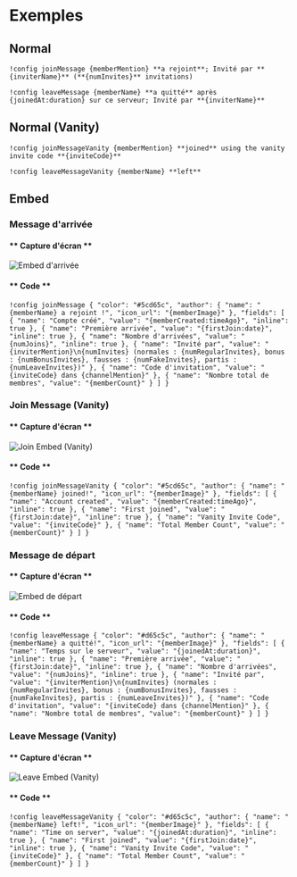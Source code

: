 # Exemples

## Normal

```text
!config joinMessage {memberMention} **a rejoint**; Invité par **{inviterName}** (**{numInvites}** invitations)
```

```text
!config leaveMessage {memberName} **a quitté** après {joinedAt:duration} sur ce serveur; Invité par **{inviterName}**
```

## Normal (Vanity)

```text
!config joinMessageVanity {memberMention} **joined** using the vanity invite code **{inviteCode}**
```

```text
!config leaveMessageVanity {memberName} **left**
```

## Embed

### Message d'arrivée

<!-- tabs:start -->

#### ** Capture d'écran **

![Embed d'arrivée](../../../assets/invite-manager-join-message-premium.png)

#### ** Code **

```text
!config joinMessage { "color": "#5cd65c", "author": { "name": "{memberName} a rejoint !", "icon_url": "{memberImage}" }, "fields": [ { "name": "Compte créé", "value": "{memberCreated:timeAgo}", "inline": true }, { "name": "Première arrivée", "value": "{firstJoin:date}", "inline": true }, { "name": "Nombre d'arrivées", "value": "{numJoins}", "inline": true }, { "name": "Invité par", "value": "{inviterMention}\n{numInvites} (normales : {numRegularInvites}, bonus : {numBonusInvites}, fausses : {numFakeInvites}, partis : {numLeaveInvites})" }, { "name": "Code d'invitation", "value": "{inviteCode} dans {channelMention}" }, { "name": "Nombre total de membres", "value": "{memberCount}" } ] }
```

<!-- tabs:end -->

### Join Message (Vanity)

<!-- tabs:start -->

#### ** Capture d'écran **

![Join Embed (Vanity)](../../../assets/TBD)

#### ** Code **

```text
!config joinMessageVanity { "color": "#5cd65c", "author": { "name": "{memberName} joined!", "icon_url": "{memberImage}" }, "fields": [ { "name": "Account created", "value": "{memberCreated:timeAgo}", "inline": true }, { "name": "First joined", "value": "{firstJoin:date}", "inline": true }, { "name": "Vanity Invite Code", "value": "{inviteCode}" }, { "name": "Total Member Count", "value": "{memberCount}" } ] }
```

<!-- tabs:end -->

### Message de départ

<!-- tabs:start -->

#### ** Capture d'écran **

![Embed de départ](../../../assets/invite-manager-leave-message-premium.png)

#### ** Code **

```text
!config leaveMessage { "color": "#d65c5c", "author": { "name": "{memberName} a quitté!", "icon_url": "{memberImage}" }, "fields": [ { "name": "Temps sur le serveur", "value": "{joinedAt:duration}", "inline": true }, { "name": "Première arrivée", "value": "{firstJoin:date}", "inline": true }, { "name": "Nombre d'arrivées", "value": "{numJoins}", "inline": true }, { "name": "Invité par", "value": "{inviterMention}\n{numInvites} (normales : {numRegularInvites}, bonus : {numBonusInvites}, fausses : {numFakeInvites}, partis : {numLeaveInvites})" }, { "name": "Code d'invitation", "value": "{inviteCode} dans {channelMention}" }, { "name": "Nombre total de membres", "value": "{memberCount}" } ] }
```

<!-- tabs:end -->

### Leave Message (Vanity)

<!-- tabs:start -->

#### ** Capture d'écran **

![Leave Embed (Vanity)](../../../assets/TBD)

#### ** Code **

```text
!config leaveMessageVanity { "color": "#d65c5c", "author": { "name": "{memberName} left!", "icon_url": "{memberImage}" }, "fields": [ { "name": "Time on server", "value": "{joinedAt:duration}", "inline": true }, { "name": "First joined", "value": "{firstJoin:date}", "inline": true }, { "name": "Vanity Invite Code", "value": "{inviteCode}" }, { "name": "Total Member Count", "value": "{memberCount}" } ] }
```

<!-- tabs:end -->
